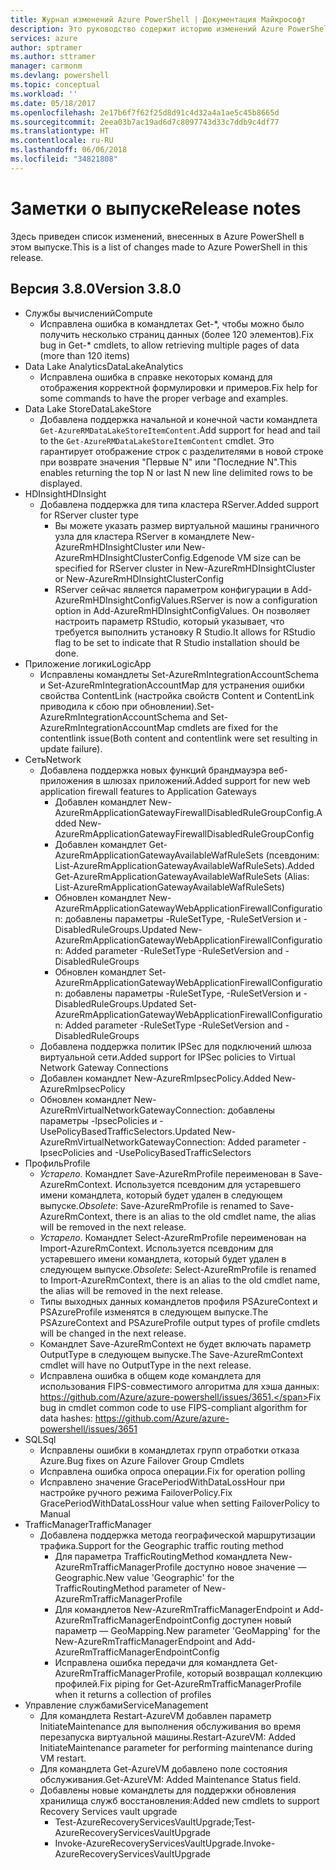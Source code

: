 ```yaml
---
title: Журнал изменений Azure PowerShell | Документация Майкрософт
description: Это руководство содержит историю изменений Azure PowerShell, внесенных в новом выпуске.
services: azure
author: sptramer
ms.author: sttramer
manager: carmonm
ms.devlang: powershell
ms.topic: conceptual
ms.workload: ''
ms.date: 05/18/2017
ms.openlocfilehash: 2e17b6f7f62f25d8d91c4d32a4a1ae5c45b8665d
ms.sourcegitcommit: 2eea03b7ac19ad6d7c8097743d33c7ddb9c4df77
ms.translationtype: HT
ms.contentlocale: ru-RU
ms.lasthandoff: 06/06/2018
ms.locfileid: "34821808"
---
```

# <a name="release-notes"></a><span data-ttu-id="fedc4-103">Заметки о выпуске</span><span class="sxs-lookup"><span data-stu-id="fedc4-103">Release notes</span></span>

<span data-ttu-id="fedc4-104">Здесь приведен список изменений, внесенных в Azure PowerShell в этом выпуске.</span><span class="sxs-lookup"><span data-stu-id="fedc4-104">This is a list of changes made to Azure PowerShell in this release.</span></span>

## <a name="version-380"></a><span data-ttu-id="fedc4-105">Версия 3.8.0</span><span class="sxs-lookup"><span data-stu-id="fedc4-105">Version 3.8.0</span></span>
* <span data-ttu-id="fedc4-106">Службы вычислений</span><span class="sxs-lookup"><span data-stu-id="fedc4-106">Compute</span></span>
  - <span data-ttu-id="fedc4-107">Исправлена ошибка в командлетах Get-\*, чтобы можно было получить несколько страниц данных (более 120 элементов).</span><span class="sxs-lookup"><span data-stu-id="fedc4-107">Fix bug in Get-\* cmdlets, to allow retrieving multiple pages of data (more than 120 items)</span></span>
* <span data-ttu-id="fedc4-108">Data Lake Analytics</span><span class="sxs-lookup"><span data-stu-id="fedc4-108">DataLakeAnalytics</span></span>
  - <span data-ttu-id="fedc4-109">Исправлена ошибка в справке некоторых команд для отображения корректной формулировки и примеров.</span><span class="sxs-lookup"><span data-stu-id="fedc4-109">Fix help for some commands to have the proper verbage and examples.</span></span>
* <span data-ttu-id="fedc4-110">Data Lake Store</span><span class="sxs-lookup"><span data-stu-id="fedc4-110">DataLakeStore</span></span>
  - <span data-ttu-id="fedc4-111">Добавлена поддержка начальной и конечной части командлета `Get-AzureRMDataLakeStoreItemContent`.</span><span class="sxs-lookup"><span data-stu-id="fedc4-111">Add support for head and tail to the `Get-AzureRMDataLakeStoreItemContent` cmdlet.</span></span> <span data-ttu-id="fedc4-112">Это гарантирует отображение строк с разделителями в новой строке при возврате значения "Первые N" или "Последние N".</span><span class="sxs-lookup"><span data-stu-id="fedc4-112">This enables returning the top N or last N new line delimited rows to be displayed.</span></span>
* <span data-ttu-id="fedc4-113">HDInsight</span><span class="sxs-lookup"><span data-stu-id="fedc4-113">HDInsight</span></span>
  - <span data-ttu-id="fedc4-114">Добавлена поддержка для типа кластера RServer.</span><span class="sxs-lookup"><span data-stu-id="fedc4-114">Added support for RServer cluster type</span></span>
    + <span data-ttu-id="fedc4-115">Вы можете указать размер виртуальной машины граничного узла для кластера RServer в командлете New-AzureRmHDInsightCluster или New-AzureRmHDInsightClusterConfig.</span><span class="sxs-lookup"><span data-stu-id="fedc4-115">Edgenode VM size can be specified for RServer cluster in New-AzureRmHDInsightCluster or New-AzureRmHDInsightClusterConfig</span></span>
    + <span data-ttu-id="fedc4-116">RServer сейчас является параметром конфигурации в Add-AzureRmHDInsightConfigValues.</span><span class="sxs-lookup"><span data-stu-id="fedc4-116">RServer is now a configuration option in Add-AzureRmHDInsightConfigValues.</span></span> <span data-ttu-id="fedc4-117">Он позволяет настроить параметр RStudio, который указывает, что требуется выполнить установку R Studio.</span><span class="sxs-lookup"><span data-stu-id="fedc4-117">It allows for RStudio flag to be set to indicate that R Studio installation should be done.</span></span>
* <span data-ttu-id="fedc4-118">Приложение логики</span><span class="sxs-lookup"><span data-stu-id="fedc4-118">LogicApp</span></span>
  - <span data-ttu-id="fedc4-119">Исправлены командлеты Set-AzureRmIntegrationAccountSchema и Set-AzureRmIntegrationAccountMap для устранения ошибки свойства ContentLink (настройка свойств Content и ContentLink приводила к сбою при обновлении).</span><span class="sxs-lookup"><span data-stu-id="fedc4-119">Set-AzureRmIntegrationAccountSchema and Set-AzureRmIntegrationAccountMap cmdlets are fixed for the contentlink issue(Both content and contentlink were set resulting in update failure).</span></span>
* <span data-ttu-id="fedc4-120">Сеть</span><span class="sxs-lookup"><span data-stu-id="fedc4-120">Network</span></span>
  - <span data-ttu-id="fedc4-121">Добавлена поддержка новых функций брандмауэра веб-приложения в шлюзах приложений.</span><span class="sxs-lookup"><span data-stu-id="fedc4-121">Added support for new web application firewall features to Application Gateways</span></span>
    + <span data-ttu-id="fedc4-122">Добавлен командлет New-AzureRmApplicationGatewayFirewallDisabledRuleGroupConfig.</span><span class="sxs-lookup"><span data-stu-id="fedc4-122">Added New-AzureRmApplicationGatewayFirewallDisabledRuleGroupConfig</span></span>
    + <span data-ttu-id="fedc4-123">Добавлен командлет Get-AzureRmApplicationGatewayAvailableWafRuleSets (псевдоним: List-AzureRmApplicationGatewayAvailableWafRuleSets).</span><span class="sxs-lookup"><span data-stu-id="fedc4-123">Added Get-AzureRmApplicationGatewayAvailableWafRuleSets (Alias: List-AzureRmApplicationGatewayAvailableWafRuleSets)</span></span>
    + <span data-ttu-id="fedc4-124">Обновлен командлет New-AzureRmApplicationGatewayWebApplicationFirewallConfiguration: добавлены параметры -RuleSetType, -RuleSetVersion и -DisabledRuleGroups.</span><span class="sxs-lookup"><span data-stu-id="fedc4-124">Updated New-AzureRmApplicationGatewayWebApplicationFirewallConfiguration: Added parameter -RuleSetType -RuleSetVersion and -DisabledRuleGroups</span></span>
    + <span data-ttu-id="fedc4-125">Обновлен командлет Set-AzureRmApplicationGatewayWebApplicationFirewallConfiguration: добавлены параметры -RuleSetType, -RuleSetVersion и -DisabledRuleGroups.</span><span class="sxs-lookup"><span data-stu-id="fedc4-125">Updated Set-AzureRmApplicationGatewayWebApplicationFirewallConfiguration: Added parameter -RuleSetType -RuleSetVersion and -DisabledRuleGroups</span></span>
  - <span data-ttu-id="fedc4-126">Добавлена поддержка политик IPSec для подключений шлюза виртуальной сети.</span><span class="sxs-lookup"><span data-stu-id="fedc4-126">Added support for IPSec policies to Virtual Network Gateway Connections</span></span>
  - <span data-ttu-id="fedc4-127">Добавлен командлет New-AzureRmIpsecPolicy.</span><span class="sxs-lookup"><span data-stu-id="fedc4-127">Added New-AzureRmIpsecPolicy</span></span>
  - <span data-ttu-id="fedc4-128">Обновлен командлет New-AzureRmVirtualNetworkGatewayConnection: добавлены параметры -IpsecPolicies и -UsePolicyBasedTrafficSelectors.</span><span class="sxs-lookup"><span data-stu-id="fedc4-128">Updated New-AzureRmVirtualNetworkGatewayConnection: Added parameter -IpsecPolicies and -UsePolicyBasedTrafficSelectors</span></span>
* <span data-ttu-id="fedc4-129">Профиль</span><span class="sxs-lookup"><span data-stu-id="fedc4-129">Profile</span></span>
  - <span data-ttu-id="fedc4-130">*Устарело*. Командлет Save-AzureRmProfile переименован в Save-AzureRmContext. Используется псевдоним для устаревшего имени командлета, который будет удален в следующем выпуске.</span><span class="sxs-lookup"><span data-stu-id="fedc4-130">*Obsolete*: Save-AzureRmProfile is renamed to Save-AzureRmContext, there is an alias to the old cmdlet name, the alias will be removed in the next release.</span></span>
  - <span data-ttu-id="fedc4-131">*Устарело*. Командлет Select-AzureRmProfile переименован на Import-AzureRmContext. Используется псевдоним для устаревшего имени командлета, который будет удален в следующем выпуске.</span><span class="sxs-lookup"><span data-stu-id="fedc4-131">*Obsolete*: Select-AzureRmProfile is renamed to Import-AzureRmContext, there is an alias to the old cmdlet name, the alias will be removed in the next release.</span></span>
  - <span data-ttu-id="fedc4-132">Типы выходных данных командлетов профиля PSAzureContext и PSAzureProfile изменятся в следующем выпуске.</span><span class="sxs-lookup"><span data-stu-id="fedc4-132">The PSAzureContext and PSAzureProfile output types of profile cmdlets will be changed in the next release.</span></span>
  - <span data-ttu-id="fedc4-133">Командлет Save-AzureRmContext не будет включать параметр OutputType в следующем выпуске.</span><span class="sxs-lookup"><span data-stu-id="fedc4-133">The Save-AzureRmContext cmdlet will have no OutputType in the next release.</span></span>
  - <span data-ttu-id="fedc4-134">Исправлена ошибка в общем коде командлета для использования FIPS-совместимого алгоритма для хэша данных: https://github.com/Azure/azure-powershell/issues/3651.</span><span class="sxs-lookup"><span data-stu-id="fedc4-134">Fix bug in cmdlet common code to use FIPS-compliant algorithm for data hashes: https://github.com/Azure/azure-powershell/issues/3651</span></span>
* <span data-ttu-id="fedc4-135">SQL</span><span class="sxs-lookup"><span data-stu-id="fedc4-135">Sql</span></span>
  - <span data-ttu-id="fedc4-136">Исправлены ошибки в командлетах групп отработки отказа Azure.</span><span class="sxs-lookup"><span data-stu-id="fedc4-136">Bug fixes on Azure Failover Group Cmdlets</span></span>
  - <span data-ttu-id="fedc4-137">Исправлена ошибка опроса операции.</span><span class="sxs-lookup"><span data-stu-id="fedc4-137">Fix for operation polling</span></span>
  - <span data-ttu-id="fedc4-138">Исправлено значение GracePeriodWithDataLossHour при настройке ручного режима FailoverPolicy.</span><span class="sxs-lookup"><span data-stu-id="fedc4-138">Fix GracePeriodWithDataLossHour value when setting FailoverPolicy to Manual</span></span>
* <span data-ttu-id="fedc4-139">TrafficManager</span><span class="sxs-lookup"><span data-stu-id="fedc4-139">TrafficManager</span></span>
  - <span data-ttu-id="fedc4-140">Добавлена поддержка метода географической маршрутизации трафика.</span><span class="sxs-lookup"><span data-stu-id="fedc4-140">Support for the Geographic traffic routing method</span></span>
    + <span data-ttu-id="fedc4-141">Для параметра TrafficRoutingMethod командлета New-AzureRmTrafficManagerProfile доступно новое значение — Geographic.</span><span class="sxs-lookup"><span data-stu-id="fedc4-141">New value 'Geographic' for the TrafficRoutingMethod parameter of New-AzureRmTrafficManagerProfile</span></span>
    + <span data-ttu-id="fedc4-142">Для командлетов New-AzureRmTrafficManagerEndpoint и Add-AzureRmTrafficManagerEndpointConfig доступен новый параметр — GeoMapping.</span><span class="sxs-lookup"><span data-stu-id="fedc4-142">New parameter 'GeoMapping' for the New-AzureRmTrafficManagerEndpoint and Add-AzureRmTrafficManagerEndpointConfig</span></span>
    + <span data-ttu-id="fedc4-143">Исправлена ошибка передачи для командлета Get-AzureRmTrafficManagerProfile, который возвращал коллекцию профилей.</span><span class="sxs-lookup"><span data-stu-id="fedc4-143">Fix piping for Get-AzureRmTrafficManagerProfile when it returns a collection of profiles</span></span>
* <span data-ttu-id="fedc4-144">Управление службами</span><span class="sxs-lookup"><span data-stu-id="fedc4-144">ServiceManagement</span></span>
  - <span data-ttu-id="fedc4-145">Для командлета Restart-AzureVM добавлен параметр InitiateMaintenance для выполнения обслуживания во время перезапуска виртуальной машины.</span><span class="sxs-lookup"><span data-stu-id="fedc4-145">Restart-AzureVM: Added InitiateMaintenance parameter for performing maintenance during VM restart.</span></span>
  - <span data-ttu-id="fedc4-146">Для командлета Get-AzureVM добавлено поле состояния обслуживания.</span><span class="sxs-lookup"><span data-stu-id="fedc4-146">Get-AzureVM: Added Maintenance Status field.</span></span>
  - <span data-ttu-id="fedc4-147">Добавлены новые командлеты для поддержки обновления хранилища служб восстановления:</span><span class="sxs-lookup"><span data-stu-id="fedc4-147">Added new cmdlets to support Recovery Services vault upgrade</span></span>
    + <span data-ttu-id="fedc4-148">Test-AzureRecoveryServicesVaultUpgrade;</span><span class="sxs-lookup"><span data-stu-id="fedc4-148">Test-AzureRecoveryServicesVaultUpgrade</span></span>
    + <span data-ttu-id="fedc4-149">Invoke-AzureRecoveryServicesVaultUpgrade.</span><span class="sxs-lookup"><span data-stu-id="fedc4-149">Invoke-AzureRecoveryServicesVaultUpgrade</span></span>
